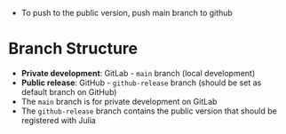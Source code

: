 - To push to the public version, push main branch to github

# Branch Structure
- **Private development**: GitLab - `main` branch (local development)
- **Public release**: GitHub - `github-release` branch (should be set as default branch on GitHub)
- The `main` branch is for private development on GitLab
- The `github-release` branch contains the public version that should be registered with Julia